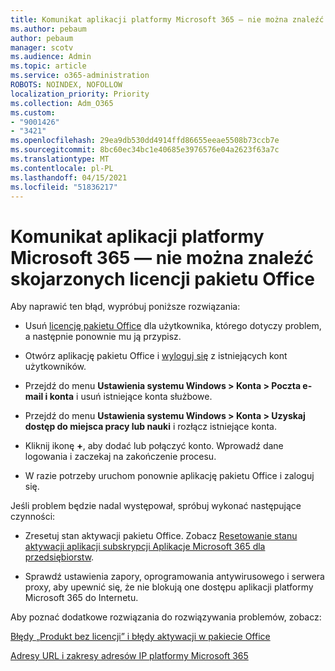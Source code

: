 ```yaml
---
title: Komunikat aplikacji platformy Microsoft 365 — nie można znaleźć skojarzonych licencji pakietu Office
ms.author: pebaum
author: pebaum
manager: scotv
ms.audience: Admin
ms.topic: article
ms.service: o365-administration
ROBOTS: NOINDEX, NOFOLLOW
localization_priority: Priority
ms.collection: Adm_O365
ms.custom:
- "9001426"
- "3421"
ms.openlocfilehash: 29ea9db530dd4914ffd86655eeae5508b73ccb7e
ms.sourcegitcommit: 8bc60ec34bc1e40685e3976576e04a2623f63a7c
ms.translationtype: MT
ms.contentlocale: pl-PL
ms.lasthandoff: 04/15/2021
ms.locfileid: "51836217"
---
```

# <a name="microsoft-365-apps-message---couldnt-find-office-licenses-associated"></a>Komunikat aplikacji platformy Microsoft 365 — nie można znaleźć skojarzonych licencji pakietu Office

Aby naprawić ten błąd, wypróbuj poniższe rozwiązania:

- Usuń [licencję pakietu Office](https://docs.microsoft.com/microsoft-365/admin/manage/assign-licenses-to-users) dla użytkownika, którego dotyczy problem, a następnie ponownie mu ją przypisz.

- Otwórz aplikację pakietu Office i [wyloguj się](https://support.office.com/article/sign-out-of-office-5a20dc11-47e9-4b6f-945d-478cb6d92071) z istniejących kont użytkowników.

- Przejdź do menu **Ustawienia systemu Windows > Konta > Poczta e-mail i konta** i usuń istniejące konta służbowe.

- Przejdź do menu **Ustawienia systemu Windows > Konta > Uzyskaj dostęp do miejsca pracy lub nauki** i rozłącz istniejące konta.

- Kliknij ikonę **+**, aby dodać lub połączyć konto. Wprowadź dane logowania i zaczekaj na zakończenie procesu.

- W razie potrzeby uruchom ponownie aplikację pakietu Office i zaloguj się.

Jeśli problem będzie nadal występował, spróbuj wykonać następujące czynności:

- Zresetuj stan aktywacji pakietu Office. Zobacz [Resetowanie stanu aktywacji aplikacji subskrypcji Aplikacje Microsoft 365 dla przedsiębiorstw](https://docs.microsoft.com/office365/troubleshoot/activation/reset-office-365-proplus-activation-state).

- Sprawdź ustawienia zapory, oprogramowania antywirusowego i serwera proxy, aby upewnić się, że nie blokują one dostępu aplikacji platformy Microsoft 365 do Internetu. 

Aby poznać dodatkowe rozwiązania do rozwiązywania problemów, zobacz:

[Błędy „Produkt bez licencji” i błędy aktywacji w pakiecie Office](https://support.office.com/Article/0d23d3c0-c19c-4b2f-9845-5344fedc4380?wt.mc_id=Alchemy_ClientDIA)

[Adresy URL i zakresy adresów IP platformy Microsoft 365](https://docs.microsoft.com/office365/enterprise/urls-and-ip-address-ranges)
